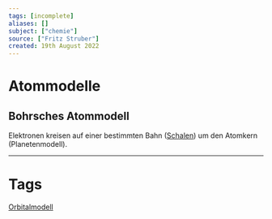 ```yaml
---
tags: [incomplete]
aliases: []
subject: ["chemie"]
source: ["Fritz Struber"]
created: 19th August 2022
---
```


# Atommodelle

## Bohrsches Atommodell

Elektronen kreisen auf einer bestimmten Bahn ([Schalen](Orbitalmodell.md)) um den Atomkern (Planetenmodell).

---

# Tags

[Orbitalmodell](Orbitalmodell.md) 